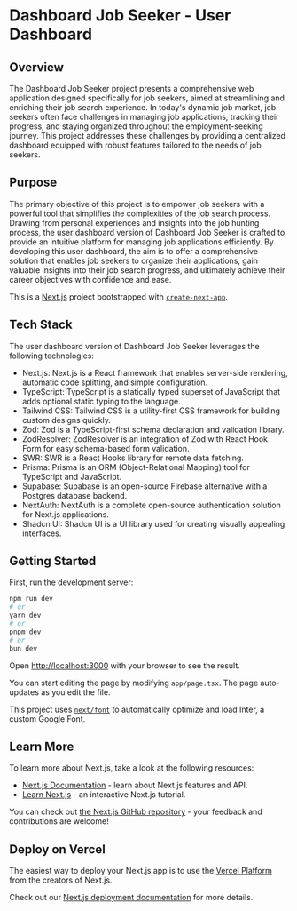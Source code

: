 # Dashboard Job Seeker - User Dashboard

## Overview
The Dashboard Job Seeker project presents a comprehensive web application designed specifically for job seekers, aimed at streamlining and enriching their job search experience. In today's dynamic job market, job seekers often face challenges in managing job applications, tracking their progress, and staying organized throughout the employment-seeking journey. This project addresses these challenges by providing a centralized dashboard equipped with robust features tailored to the needs of job seekers.

## Purpose
The primary objective of this project is to empower job seekers with a powerful tool that simplifies the complexities of the job search process. Drawing from personal experiences and insights into the job hunting process, the user dashboard version of Dashboard Job Seeker is crafted to provide an intuitive platform for managing job applications efficiently. By developing this user dashboard, the aim is to offer a comprehensive solution that enables job seekers to organize their applications, gain valuable insights into their job search progress, and ultimately achieve their career objectives with confidence and ease.

This is a [Next.js](https://nextjs.org/) project bootstrapped with [`create-next-app`](https://github.com/vercel/next.js/tree/canary/packages/create-next-app).

## Tech Stack
The user dashboard version of Dashboard Job Seeker leverages the following technologies:

- Next.js: Next.js is a React framework that enables server-side rendering, automatic code splitting, and simple configuration.
- TypeScript: TypeScript is a statically typed superset of JavaScript that adds optional static typing to the language.
- Tailwind CSS: Tailwind CSS is a utility-first CSS framework for building custom designs quickly.
- Zod: Zod is a TypeScript-first schema declaration and validation library.
- ZodResolver: ZodResolver is an integration of Zod with React Hook Form for easy schema-based form validation.
- SWR: SWR is a React Hooks library for remote data fetching.
- Prisma: Prisma is an ORM (Object-Relational Mapping) tool for TypeScript and JavaScript.
- Supabase: Supabase is an open-source Firebase alternative with a Postgres database backend.
- NextAuth: NextAuth is a complete open-source authentication solution for Next.js applications.
- Shadcn UI: Shadcn UI is a UI library used for creating visually appealing interfaces.

## Getting Started

First, run the development server:

```bash
npm run dev
# or
yarn dev
# or
pnpm dev
# or
bun dev
```

Open [http://localhost:3000](http://localhost:3000) with your browser to see the result.

You can start editing the page by modifying `app/page.tsx`. The page auto-updates as you edit the file.

This project uses [`next/font`](https://nextjs.org/docs/basic-features/font-optimization) to automatically optimize and load Inter, a custom Google Font.

## Learn More

To learn more about Next.js, take a look at the following resources:

- [Next.js Documentation](https://nextjs.org/docs) - learn about Next.js features and API.
- [Learn Next.js](https://nextjs.org/learn) - an interactive Next.js tutorial.

You can check out [the Next.js GitHub repository](https://github.com/vercel/next.js/) - your feedback and contributions are welcome!

## Deploy on Vercel

The easiest way to deploy your Next.js app is to use the [Vercel Platform](https://vercel.com/new?utm_medium=default-template&filter=next.js&utm_source=create-next-app&utm_campaign=create-next-app-readme) from the creators of Next.js.

Check out our [Next.js deployment documentation](https://nextjs.org/docs/deployment) for more details.
